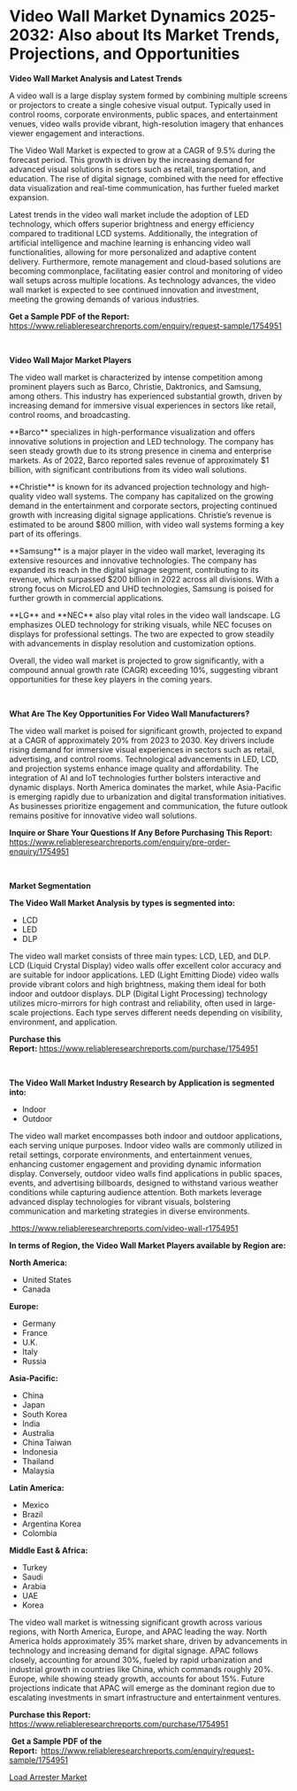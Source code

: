<p><h1>Video Wall Market Dynamics 2025-2032: Also about Its Market Trends, Projections, and Opportunities</h1></p><p><strong>Video Wall Market Analysis and Latest Trends</strong></p>
<p><p>A video wall is a large display system formed by combining multiple screens or projectors to create a single cohesive visual output. Typically used in control rooms, corporate environments, public spaces, and entertainment venues, video walls provide vibrant, high-resolution imagery that enhances viewer engagement and interactions.</p><p>The Video Wall Market is expected to grow at a CAGR of 9.5% during the forecast period. This growth is driven by the increasing demand for advanced visual solutions in sectors such as retail, transportation, and education. The rise of digital signage, combined with the need for effective data visualization and real-time communication, has further fueled market expansion. </p><p>Latest trends in the video wall market include the adoption of LED technology, which offers superior brightness and energy efficiency compared to traditional LCD systems. Additionally, the integration of artificial intelligence and machine learning is enhancing video wall functionalities, allowing for more personalized and adaptive content delivery. Furthermore, remote management and cloud-based solutions are becoming commonplace, facilitating easier control and monitoring of video wall setups across multiple locations. As technology advances, the video wall market is expected to see continued innovation and investment, meeting the growing demands of various industries.</p></p>
<p><strong>Get a Sample PDF of the Report:&nbsp;</strong> <a href="https://www.reliableresearchreports.com/enquiry/request-sample/1754951?utm_campaign=2294&utm_medium=2&utm_source=Github&utm_content=ia&utm_term=18022025&utm_id=video-wall">https://www.reliableresearchreports.com/enquiry/request-sample/1754951</a></p>
<p>&nbsp;</p>
<p><strong>Video Wall Major Market Players</strong></p>
<p><p>The video wall market is characterized by intense competition among prominent players such as Barco, Christie, Daktronics, and Samsung, among others. This industry has experienced substantial growth, driven by increasing demand for immersive visual experiences in sectors like retail, control rooms, and broadcasting.</p><p>**Barco** specializes in high-performance visualization and offers innovative solutions in projection and LED technology. The company has seen steady growth due to its strong presence in cinema and enterprise markets. As of 2022, Barco reported sales revenue of approximately $1 billion, with significant contributions from its video wall solutions.</p><p>**Christie** is known for its advanced projection technology and high-quality video wall systems. The company has capitalized on the growing demand in the entertainment and corporate sectors, projecting continued growth with increasing digital signage applications. Christie’s revenue is estimated to be around $800 million, with video wall systems forming a key part of its offerings.</p><p>**Samsung** is a major player in the video wall market, leveraging its extensive resources and innovative technologies. The company has expanded its reach in the digital signage segment, contributing to its revenue, which surpassed $200 billion in 2022 across all divisions. With a strong focus on MicroLED and UHD technologies, Samsung is poised for further growth in commercial applications.</p><p>**LG** and **NEC** also play vital roles in the video wall landscape. LG emphasizes OLED technology for striking visuals, while NEC focuses on displays for professional settings. The two are expected to grow steadily with advancements in display resolution and customization options.</p><p>Overall, the video wall market is projected to grow significantly, with a compound annual growth rate (CAGR) exceeding 10%, suggesting vibrant opportunities for these key players in the coming years.</p></p>
<p>&nbsp;</p>
<p><strong>What Are The Key Opportunities For Video Wall Manufacturers?</strong></p>
<p><p>The video wall market is poised for significant growth, projected to expand at a CAGR of approximately 20% from 2023 to 2030. Key drivers include rising demand for immersive visual experiences in sectors such as retail, advertising, and control rooms. Technological advancements in LED, LCD, and projection systems enhance image quality and affordability. The integration of AI and IoT technologies further bolsters interactive and dynamic displays. North America dominates the market, while Asia-Pacific is emerging rapidly due to urbanization and digital transformation initiatives. As businesses prioritize engagement and communication, the future outlook remains positive for innovative video wall solutions.</p></p>
<p><strong>Inquire or Share Your Questions If Any Before Purchasing This Report:</strong> <a href="https://www.reliableresearchreports.com/enquiry/pre-order-enquiry/1754951?utm_campaign=2294&utm_medium=2&utm_source=Github&utm_content=ia&utm_term=18022025&utm_id=video-wall">https://www.reliableresearchreports.com/enquiry/pre-order-enquiry/1754951</a></p>
<p>&nbsp;</p>
<p><strong>Market Segmentation</strong></p>
<p><strong>The Video Wall Market Analysis by types is segmented into:</strong></p>
<p><ul><li>LCD</li><li>LED</li><li>DLP</li></ul></p>
<p><p>The video wall market consists of three main types: LCD, LED, and DLP. LCD (Liquid Crystal Display) video walls offer excellent color accuracy and are suitable for indoor applications. LED (Light Emitting Diode) video walls provide vibrant colors and high brightness, making them ideal for both indoor and outdoor displays. DLP (Digital Light Processing) technology utilizes micro-mirrors for high contrast and reliability, often used in large-scale projections. Each type serves different needs depending on visibility, environment, and application.</p></p>
<p><strong>Purchase this Report:&nbsp;</strong><a href="https://www.reliableresearchreports.com/purchase/1754951?utm_campaign=2294&utm_medium=2&utm_source=Github&utm_content=ia&utm_term=18022025&utm_id=video-wall">https://www.reliableresearchreports.com/purchase/1754951</a></p>
<p>&nbsp;</p>
<p><strong>The Video Wall Market Industry Research by Application is segmented into:</strong></p>
<p><ul><li>Indoor</li><li>Outdoor</li></ul></p>
<p><p>The video wall market encompasses both indoor and outdoor applications, each serving unique purposes. Indoor video walls are commonly utilized in retail settings, corporate environments, and entertainment venues, enhancing customer engagement and providing dynamic information display. Conversely, outdoor video walls find applications in public spaces, events, and advertising billboards, designed to withstand various weather conditions while capturing audience attention. Both markets leverage advanced display technologies for vibrant visuals, bolstering communication and marketing strategies in diverse environments.</p></p>
<p><a href="https://www.reliableresearchreports.com/video-wall-r1754951?utm_campaign=2294&utm_medium=2&utm_source=Github&utm_content=ia&utm_term=18022025&utm_id=video-wall">&nbsp;https://www.reliableresearchreports.com/video-wall-r1754951</a></p>
<p><strong>In terms of Region, the Video Wall Market Players available by Region are:</strong></p>
<p>
    <p> <strong> North America: </strong>
        <ul>
            <li>United States</li>
            <li>Canada</li>
        </ul>
        </p> 
    <p> <strong> Europe: </strong>
        <ul>
            <li>Germany</li>
            <li>France</li>
            <li>U.K.</li>
            <li>Italy</li>
            <li>Russia</li>
        </ul>
        </p> 
    <p> <strong> Asia-Pacific: </strong>
        <ul>
            <li>China</li>
            <li>Japan</li>
            <li>South Korea</li>
            <li>India</li>
            <li>Australia</li>
            <li>China Taiwan</li>
            <li>Indonesia</li>
            <li>Thailand</li>
            <li>Malaysia</li>
        </ul>
        </p> 
    <p> <strong> Latin America: </strong>
        <ul>
            <li>Mexico</li>
            <li>Brazil</li>
            <li>Argentina Korea</li>
            <li>Colombia</li>
        </ul>
        </p> 
    <p> <strong> Middle East & Africa: </strong>
        <ul>
            <li>Turkey</li>
            <li>Saudi</li>
            <li>Arabia</li>
            <li>UAE</li>
            <li>Korea</li>
        </ul>
    </p>
    </p>
<p><p>The video wall market is witnessing significant growth across various regions, with North America, Europe, and APAC leading the way. North America holds approximately 35% market share, driven by advancements in technology and increasing demand for digital signage. APAC follows closely, accounting for around 30%, fueled by rapid urbanization and industrial growth in countries like China, which commands roughly 20%. Europe, while showing steady growth, accounts for about 15%. Future projections indicate that APAC will emerge as the dominant region due to escalating investments in smart infrastructure and entertainment ventures.</p></p>
<p><strong>Purchase this Report: </strong><a href="https://www.reliableresearchreports.com/purchase/1754951?utm_campaign=2294&utm_medium=2&utm_source=Github&utm_content=ia&utm_term=18022025&utm_id=video-wall">https://www.reliableresearchreports.com/purchase/1754951</a></p>
<p>&nbsp;<strong>Get a Sample PDF of the Report:&nbsp;&nbsp;</strong><a href="https://www.reliableresearchreports.com/enquiry/request-sample/1754951?utm_campaign=2294&utm_medium=2&utm_source=Github&utm_content=ia&utm_term=18022025&utm_id=video-wall">https://www.reliableresearchreports.com/enquiry/request-sample/1754951</a></p>
<p><strong></strong></p>
<p><p><a href="https://github.com/antonioc6hal/Market-Research-Report-List-1/blob/main/load-arrester-market.md?utm_campaign=2294&utm_medium=2&utm_source=Github&utm_content=ia&utm_term=18022025&utm_id=video-wall">Load Arrester Market</a></p></p>